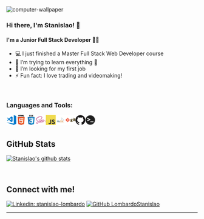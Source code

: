 <img alt="computer-wallpaper" src="https://istefan.ro/img/hero/web-developer-newsletter-coder-stefan-iordache.jpg">

### Hi there, I'm Stanislao! 👋


<h4> I'm a Junior Full Stack Developer 👨‍💻 </h4>

- 💻 I just finished a Master Full Stack Web Developer course
- 🌱 I’m trying to learn everything 🤣
- 💪 I’m looking for my first job 
- ⚡ Fun fact: I love trading and videomaking!


<br />

### Languages and Tools:

[<img align="left" alt="Visual Studio Code" width="26px" src="https://raw.githubusercontent.com/github/explore/80688e429a7d4ef2fca1e82350fe8e3517d3494d/topics/visual-studio-code/visual-studio-code.png" />][webdevplaylist]
[<img align="left" alt="HTML5" width="26px" src="https://raw.githubusercontent.com/github/explore/80688e429a7d4ef2fca1e82350fe8e3517d3494d/topics/html/html.png" />][webdevplaylist]
[<img align="left" alt="CSS3" width="26px" src="https://raw.githubusercontent.com/github/explore/80688e429a7d4ef2fca1e82350fe8e3517d3494d/topics/css/css.png" />][cssplaylist]
[<img align="left" alt="Sass" width="26px" src="https://raw.githubusercontent.com/github/explore/80688e429a7d4ef2fca1e82350fe8e3517d3494d/topics/sass/sass.png" />][cssplaylist]
[<img align="left" alt="JavaScript" width="26px" src="https://raw.githubusercontent.com/github/explore/80688e429a7d4ef2fca1e82350fe8e3517d3494d/topics/javascript/javascript.png" />][jsplaylist]
[<img align="left" alt="MySQL" width="26px" src="https://raw.githubusercontent.com/github/explore/80688e429a7d4ef2fca1e82350fe8e3517d3494d/topics/mysql/mysql.png" />][webdevplaylist]
[<img align="left" alt="Git" width="26px" src="https://raw.githubusercontent.com/github/explore/80688e429a7d4ef2fca1e82350fe8e3517d3494d/topics/git/git.png" />][webdevplaylist]
[<img align="left" alt="GitHub" width="26px" src="https://raw.githubusercontent.com/github/explore/78df643247d429f6cc873026c0622819ad797942/topics/github/github.png" />][webdevplaylist]
[<img align="left" alt="Terminal" width="26px" src="https://raw.githubusercontent.com/github/explore/80688e429a7d4ef2fca1e82350fe8e3517d3494d/topics/terminal/terminal.png" />][webdevplaylist]

<br />
<br />


## GitHub Stats

[![Stanislao's github stats](https://github-readme-stats.vercel.app/api?username=LombardoStanislao&show_icons=true&theme=nightowl)](https://github.com/LombardoStanislao/github-readme-stats)

<br />

## Connect with me!

[![Linkedin: stanislao-lombardo](https://img.shields.io/badge/stanislaolombardo-blue?style=flat-square&logo=Linkedin&logoColor=white&link=https://www.linkedin.com/in/stanislao-lombardo/)](https://www.linkedin.com/in/stanislao-lombardo/)
[![GitHub LombardoStanislao](https://img.shields.io/github/followers/LombardoStanislao?label=follow&style=social)](https://github.com/LombardoStanislao)

---

[instagram]: https://www.instagram.com/bettercallsten/
[linkedin]: https://www.linkedin.com/in/stanislao-lombardo/
[webdevplaylist]: https://www.youtube.com/playlist?list=PLkwxH9e_vrAJ0WbEsFA9W3I1W-g_BTsbt
[jsplaylist]: https://www.youtube.com/playlist?list=PLkwxH9e_vrALRJKu7wfXby3MKeflhTu6B
[cssplaylist]: https://www.youtube.com/playlist?list=PLkwxH9e_vrALSdvZuEh6gqQdmDoDIoqz4
